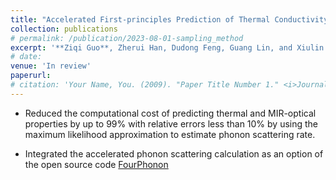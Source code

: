 ```yaml
---
title: "Accelerated First-principles Prediction of Thermal Conductivity and Radiative Properties through Maximum Likelihood Estimation of Phonon Scattering Rates"
collection: publications
# permalink: /publication/2023-08-01-sampling_method
excerpt: '**Ziqi Guo**, Zherui Han, Dudong Feng, Guang Lin, and Xiulin Ruan'
# date: 
venue: 'In review'
paperurl: 
# citation: 'Your Name, You. (2009). "Paper Title Number 1." <i>Journal 1</i>. 1(1).'
---
```

* Reduced the computational cost of predicting  thermal and MIR-optical properties by up to 99% with relative errors less than 10% by using the maximum likelihood approximation to estimate phonon scattering rate.

* Integrated the accelerated phonon scattering calculation as an option of the open source code [FourPhonon](https://github.com/FourPhonon/FourPhonon)

<!-- [Download paper here]() -->

<!-- Recommended citation: Your Name, You. (2009). "Paper Title Number 1." <i>Journal 1</i>. 1(1). -->